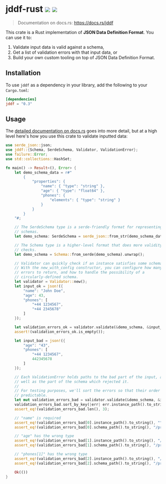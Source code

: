# jddf-rust [![][crates-badge]][crates-url] [![][ci-badge]][ci-url]

> Documentation on docs.rs: https://docs.rs/jddf

This crate is a Rust implementation of **JSON Data Definition Format**. You
can use it to:

1. Validate input data is valid against a schema,
2. Get a list of validation errors with that input data, or
3. Build your own custom tooling on top of JSON Data Definition Format.

[crates-badge]: https://img.shields.io/crates/v/jddf
[ci-badge]: https://github.com/jddf/jddf-rust/workflows/Rust%20CI/badge.svg?branch=master
[crates-url]: https://crates.io/crates/jddf
[ci-url]: https://github.com/jddf/jddf-rust/actions

## Installation

To use `jddf` as a dependency in your library, add the following to your
`Cargo.toml`:

```toml
[dependencies]
jddf = "0.3"
```

## Usage

The [detailed documentation on docs.rs](https://docs.rs/jddf) goes into more
detail, but at a high level here's how you use this crate to validate inputted
data:

```rust
use serde_json::json;
use jddf::{Schema, SerdeSchema, Validator, ValidationError};
use failure::Error;
use std::collections::HashSet;

fn main() -> Result<(), Error> {
    let demo_schema_data = r#"
        {
            "properties": {
                "name": { "type": "string" },
                "age": { "type": "float64" },
                "phones": {
                    "elements": { "type": "string" }
                }
            }
        }
    "#;

    // The SerdeSchema type is a serde-friendly format for representing
    // schemas.
    let demo_schema: SerdeSchema = serde_json::from_str(demo_schema_data)?;

    // The Schema type is a higher-level format that does more validity
    // checks.
    let demo_schema = Schema::from_serde(demo_schema).unwrap();

    // Validator can quickly check if an instance satisfies some schema.
    // With the new_with_config constructor, you can configure how many
    // errors to return, and how to handle the possibility of a
    // circularly-defined schema.
    let validator = Validator::new();
    let input_ok = json!({
        "name": "John Doe",
        "age": 43,
        "phones": [
            "+44 1234567",
            "+44 2345678"
        ]
    });

    let validation_errors_ok = validator.validate(&demo_schema, &input_ok)?;
    assert!(validation_errors_ok.is_empty());

    let input_bad = json!({
        "age": "43",
        "phones": [
            "+44 1234567",
            442345678
        ]
    });

    // Each ValidationError holds paths to the bad part of the input, as
    // well as the part of the schema which rejected it.
    //
    // For testing purposes, we'll sort the errors so that their order is
    // predictable.
    let mut validation_errors_bad = validator.validate(&demo_schema, &input_bad)?;
    validation_errors_bad.sort_by_key(|err| err.instance_path().to_string());
    assert_eq!(validation_errors_bad.len(), 3);

    // "name" is required
    assert_eq!(validation_errors_bad[0].instance_path().to_string(), "");
    assert_eq!(validation_errors_bad[0].schema_path().to_string(), "/properties/name");

    // "age" has the wrong type
    assert_eq!(validation_errors_bad[1].instance_path().to_string(), "/age");
    assert_eq!(validation_errors_bad[1].schema_path().to_string(), "/properties/age/type");

    // "phones[1]" has the wrong type
    assert_eq!(validation_errors_bad[2].instance_path().to_string(), "/phones/1");
    assert_eq!(validation_errors_bad[2].schema_path().to_string(), "/properties/phones/elements/type");

    Ok(())
}
```
